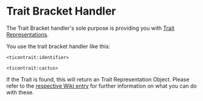 # Trait Bracket Handler

The Trait Bracket handler's sole purpose is providing you with [Trait Representations](/Mods/ContentTweaker/Tinkers_Construct/Trait/).

You use the trait bracket handler like this:

```
<ticontrait:identifier>

<ticontrait:cactus>
```

If the Trait is found, this will return an Trait Representation Object.
Please refer to the [respective Wiki entry](/Mods/ContentTweaker/Tinkers_Construct/Trait/) for further information on what you can do with these.
